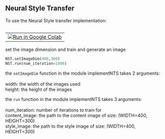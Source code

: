 ## Neural Style Transfer

To use the Neural Style transfer implementation:
<table class="tfo-notebook-buttons" align="left"><td>
<a target="_blank"  href="https://colab.research.google.com/github/ldfrancis/ComputerVision/blob/master/easyNST%20on%20google%20colab.ipynb#scrollTo=6ZvFUNuUalN4|">
    <img src="https://www.tensorflow.org/images/colab_logo_32px.png" />Run in Google Colab</a>  
</td></table>

```python
from NeuralStyleTransfer import implementNTS as NST
```

set the image dimension and train and generate an image
```python
NST.setImageDim(400,300)
NST.run(num_iteration=1000)
```
the `setImageDim` function in the module implementNTS takes 2 arguments: <br/>
<br/>
width: the width of the images used<br/>
height: the height of the images<br/>


the `run` function in the module implementNTS takes 3 arguments: <br/>
<br/>
num_iteration: number of iterations to train for<br/>
content_image: the path to the content image of size: (WIDTH=400, HEIGHT=300)<br/>
style_image: the path to the style image of size: (WIDTH=400, HEIGHT=300)<br/>



